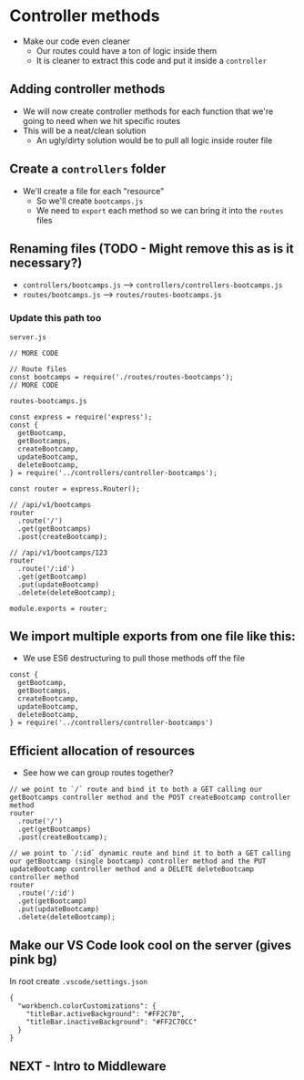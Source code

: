 # Controller methods
* Make our code even cleaner
    - Our routes could have a ton of logic inside them
    - It is cleaner to extract this code and put it inside a `controller`

## Adding controller methods
* We will now create controller methods for each function that we're going to need when we hit specific routes
* This will be a neat/clean solution
    - An ugly/dirty solution would be to pull all logic inside router file

## Create a `controllers` folder
* We'll create a file for each "resource"
    - So we'll create `bootcamps.js`
    - We need to `export` each method so we can bring it into the `routes` files

## Renaming files (TODO - Might remove this as is it necessary?)
* `controllers/bootcamps.js` --> `controllers/controllers-bootcamps.js`
* `routes/bootcamps.js` --> `routes/routes-bootcamps.js`

### Update this path too
`server.js`

```
// MORE CODE

// Route files
const bootcamps = require('./routes/routes-bootcamps');
// MORE CODE
```

`routes-bootcamps.js`

```
const express = require('express');
const {
  getBootcamp,
  getBootcamps,
  createBootcamp,
  updateBootcamp,
  deleteBootcamp,
} = require('../controllers/controller-bootcamps');

const router = express.Router();

// /api/v1/bootcamps
router
  .route('/')
  .get(getBootcamps)
  .post(createBootcamp);

// /api/v1/bootcamps/123
router
  .route('/:id')
  .get(getBootcamp)
  .put(updateBootcamp)
  .delete(deleteBootcamp);

module.exports = router;
```

## We import multiple exports from one file like this:
* We use ES6 destructuring to pull those methods off the file

```
const {
  getBootcamp,
  getBootcamps,
  createBootcamp,
  updateBootcamp,
  deleteBootcamp,
} = require('../controllers/controller-bootcamps')
```

## Efficient allocation of resources
* See how we can group routes together?

```
// we point to `/` route and bind it to both a GET calling our getBootcamps controller method and the POST createBootcamp controller method
router
  .route('/')
  .get(getBootcamps)
  .post(createBootcamp);

// we point to `/:id` dynamic route and bind it to both a GET calling our getBootcamp (single bootcamp) controller method and the PUT updateBootcamp controller method and a DELETE deleteBootcamp controller method
router
  .route('/:id')
  .get(getBootcamp)
  .put(updateBootcamp)
  .delete(deleteBootcamp);
```

## Make our VS Code look cool on the server (gives pink bg)
In root create `.vscode/settings.json`

```
{
  "workbench.colorCustomizations": {
    "titleBar.activeBackground": "#FF2C70",
    "titleBar.inactiveBackground": "#FF2C70CC"
  }
}
```
## NEXT - Intro to Middleware
